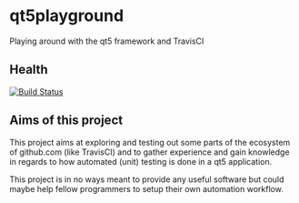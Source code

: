 # qt5playground
Playing around with the qt5 framework and TravisCI

## Health
[![Build Status](https://travis-ci.org/saschascherrer/qt5playground.svg?branch=master)](https://travis-ci.org/saschascherrer/qt5playground)

## Aims of this project
This project aims at exploring and testing out some parts of the ecosystem of 
github.com (like TravisCI) and to gather experience and gain knowledge in regards
to how automated (unit) testing is done in a qt5 application.

This project is in no ways meant to provide any useful software but could maybe help
fellow programmers to setup their own automation workflow.
